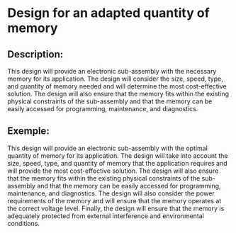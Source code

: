 # Design for an adapted quantity of memory

## Description:
This design will provide an electronic sub-assembly with the necessary memory for its application. The design will consider the size, speed, type, and quantity of memory needed and will determine the most cost-effective solution. The design will also ensure that the memory fits within the existing physical constraints of the sub-assembly and that the memory can be easily accessed for programming, maintenance, and diagnostics.

## Exemple:
This design will provide an electronic sub-assembly with the optimal quantity of memory for its application. The design will take into account the size, speed, type, and quantity of memory that the application requires and will provide the most cost-effective solution. The design will also ensure that the memory fits within the existing physical constraints of the sub-assembly and that the memory can be easily accessed for programming, maintenance, and diagnostics. The design will also consider the power requirements of the memory and will ensure that the memory operates at the correct voltage level. Finally, the design will ensure that the memory is adequately protected from external interference and environmental conditions.